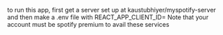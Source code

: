 to run this app, first get a server set up at kaustubhiyer/myspotify-server and then make a .env file with REACT_APP_CLIENT_ID=<your spotify dev client id>
Note that your account must be spotify premium to avail these services
